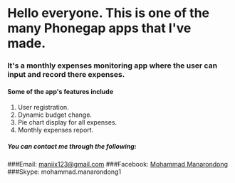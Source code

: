 # Hello everyone. This is one of the many Phonegap apps that I've made. 

### It's a monthly expenses monitoring app where the user can input and record there expenses.

#### Some of the app's features include
1. User registration.
2. Dynamic budget change.
3. Pie chart display for all expenses.
4. Monthly expenses report.


##### You can contact me through the following:
###Email: maniix123@gmail.com
###Facebook: [Mohammad Manarondong](www.facebook.com/mohammad.manarondong)
###Skype: mohammad.manarondong1
 
